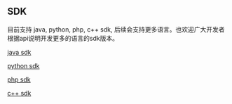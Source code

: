 
## SDK

目前支持 java, python, php, c++ sdk, 后续会支持更多语言。也欢迎广大开发者根据api说明开发更多的语言的sdk版本。


[java sdk]()


[python sdk]()


[php sdk]()


[c++ sdk]()

